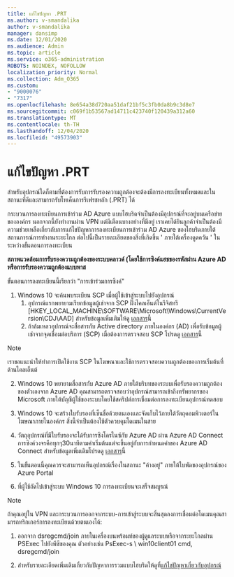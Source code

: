 ```yaml
---
title: แก้ไขปัญหา .PRT
ms.author: v-smandalika
author: v-smandalika
manager: dansimp
ms.date: 12/01/2020
ms.audience: Admin
ms.topic: article
ms.service: o365-administration
ROBOTS: NOINDEX, NOFOLLOW
localization_priority: Normal
ms.collection: Adm_O365
ms.custom:
- "9000076"
- "7317"
ms.openlocfilehash: 8e654a38d720aa51daf21bf5c3fb0da8b9c3d8e7
ms.sourcegitcommit: c069f1b53567ad14711c423740f120439a312a60
ms.translationtype: MT
ms.contentlocale: th-TH
ms.lasthandoff: 12/04/2020
ms.locfileid: "49573903"
---
```

# <a name="troubleshoot-prt-issue"></a>แก้ไขปัญหา .PRT

สำหรับอุปกรณ์ใดก็ตามที่ต้องการรับการรับรองความถูกต้องจะต้องมีการลงทะเบียนทั้งหมดและในสถานะที่ดีและสามารถรับโทเค็นการรีเฟรชหลัก (.PRT) ได้

กระบวนการลงทะเบียนการเข้าร่วม AD Azure แบบไฮบริดจำเป็นต้องมีอุปกรณ์ที่จะอยู่บนเครือข่ายขององค์กร นอกจากนี้ยังทำงานผ่าน VPN แต่มีเตือนบางอย่างที่มีอยู่ เราเคยได้ยินลูกค้าจำเป็นต้องมีความช่วยเหลือเกี่ยวกับการแก้ไขปัญหาการลงทะเบียนการเข้าร่วม AD Azure ของไฮบริดภายใต้สถานการณ์การทำงานระยะไกล ต่อไปนี้เป็นรายละเอียดของสิ่งที่เกิดขึ้น ' ภายใต้เครื่องดูดควัน ' ในระหว่างขั้นตอนการลงทะเบียน

**สภาพแวดล้อมการรับรองความถูกต้องของระบบคลาวด์ (โดยใช้การซิงค์แฮชของรหัสผ่าน Azure AD หรือการรับรองความถูกต้องแบบพาส**

ขั้นตอนการลงทะเบียนนี้เรียกว่า "การเข้าร่วมการซิงค์"

1. Windows 10 จะค้นพบระเบียน SCP เมื่อผู้ใช้เข้าสู่ระบบไปยังอุปกรณ์
    1. อุปกรณ์แรกพยายามเรียกข้อมูลผู้เช่าจาก SCP ฝั่งไคลเอ็นต์ในรีจิสทรี [HKEY_LOCAL_MACHINE\SOFTWARE\Microsoft\Windows\CurrentVersion\CDJ\AAD] สำหรับข้อมูลเพิ่มเติมให้ดู [เอกสาร](https://docs.microsoft.com/azure/active-directory/devices/hybrid-azuread-join-control)นี้
    2. ถ้าล้มเหลวอุปกรณ์จะสื่อสารกับ Active directory ภายในองค์กร (AD) เพื่อรับข้อมูลผู้เช่าจากจุดเชื่อมต่อบริการ (SCP) เมื่อต้องการตรวจสอบ SCP โปรดดู [เอกสาร](https://docs.microsoft.com/azure/active-directory/devices/hybrid-azuread-join-manual#configure-a-service-connection-point)นี้ 

> [!NOTE]
> เราขอแนะนำให้ทำการเปิดใช้งาน SCP ในโฆษณาและใช้การตรวจสอบความถูกต้องของการเริ่มต้นที่ด้านไคลเอ็นต์

2. Windows 10 พยายามสื่อสารกับ Azure AD ภายใต้บริบทของระบบเพื่อรับรองความถูกต้องของตัวเองจาก Azure AD คุณสามารถตรวจสอบว่าอุปกรณ์สามารถเข้าถึงทรัพยากรของ Microsoft ภายใต้บัญชีผู้ใช้ของระบบโดยใช้สคริปต์การเชื่อมต่อการลงทะเบียนอุปกรณ์ทดสอบ

3. Windows 10 จะสร้างใบรับรองที่เซ็นชื่อด้วยตนเองและจัดเก็บไว้ภายใต้วัตถุคอมพิวเตอร์ในโฆษณาภายในองค์กร สิ่งนี้จำเป็นต้องใช้ตัวควบคุมโดเมนในสาย

4. วัตถุอุปกรณ์ที่มีใบรับรองจะได้รับการซิงโครไนซ์กับ Azure AD ผ่าน Azure AD Connect การซิงค์วงจรคือทุกๆ30นาทีตามค่าเริ่มต้นแต่จะขึ้นอยู่กับการกำหนดค่าของ Azure AD Connect สำหรับข้อมูลเพิ่มเติมโปรดดู [เอกสาร](https://docs.microsoft.com/azure/active-directory/hybrid/how-to-connect-sync-configure-filtering#organizational-unitbased-filtering)นี้

5. ในขั้นตอนนี้คุณควรจะสามารถเห็นอุปกรณ์เรื่องในสถานะ "ค้างอยู่" ภายใต้ใบพัดของอุปกรณ์ของ Azure Portal

6. ที่ผู้ใช้ถัดไปเข้าสู่ระบบ Windows 10 การลงทะเบียนจะเสร็จสมบูรณ์ 

> [!NOTE]
> ถ้าคุณอยู่ใน VPN และกระบวนการออกจากระบบ-การเข้าสู่ระบบจะสิ้นสุดลงการเชื่อมต่อโดเมนคุณสามารถทริกเกอร์การลงทะเบียนด้วยตนเองได้:
 1. ออกจาก dsregcmd/join ภายในเครื่องบนพร้อมท์ของผู้ดูแลระบบหรือจากระยะไกลผ่าน PSExec ไปยังพีซีของคุณ ตัวอย่างเช่น PsExec-s \\ win10client01 cmd, dsregcmd/join

 2. สำหรับรายละเอียดเพิ่มเติมเกี่ยวกับปัญหาการรวมแบบไฮบริดให้ดูที่[แก้ไขปัญหาเกี่ยวกับอุปกรณ์](https://techcommunity.microsoft.com/t5/azure-active-directory-identity/azure-ad-mailbag-frequent-questions-about-using-device-based/ba-p/1257344)
